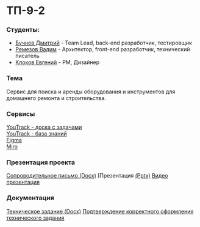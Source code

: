 # ТП-9-2

### Студенты:
- [Бучнев Дмитрий](https://github.com/BuchnevDmitry) - Team Lead, back-end разработчик, тестировщик
- [Ремезов Вадим](https://github.com/bitchofson) - Архитектор, front-end разработчик, технический писатель
- [Клоков Евгений](https://github.com/e9nchrv) - PM, Дизайнер
  
### Тема
Сервис для поиска и аренды оборудования и инструментов для домашнего ремонта и строительства.

### Сервисы
  [YouTrack - доска с задачами](https://rentool.youtrack.cloud/agiles/159-2/current)\
  [YouTrack - база знаний](https://rentool.youtrack.cloud/articles/RT)\
  [Figma](https://www.figma.com/file/b1cB5xFWFMcpCHpYBF1Oxz/tp-9.2?type=design&mode=design&t=Bu2FpO7ULpbCLKJd-1)\
  [Miro](https://miro.com/app/board/uXjVNpUOoUI=/)

### Презентация проекта
[Сопроводительное письмо (Docx)]()
[Презентация [(Pptx)]()
[Видео презентация]()

### Документация
[Техническое задание (Docx)]()
[Подтверждение корректного оформления технического задания]()
